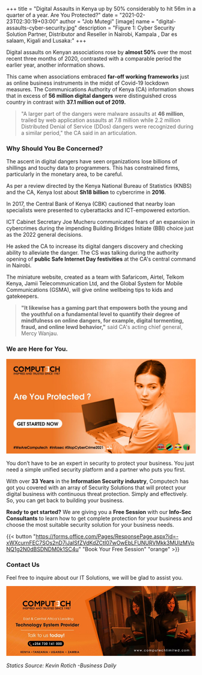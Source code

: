 +++
title = "Digital Assaults in Kenya up by 50% considerably to hit 56m in a quarter of a year. Are You Protected?"
date = "2021-02-23T02:30:19+03:00"
author = "Job Mutegi"
[image]
  name = "digital-assaults-cyber-security.jpg"
  description = "Figure 1: Cyber Security Solution Partner, Distributor and Reseller in Nairobi, Kampala , Dar es salaam, Kigali and Lusaka:"
+++

Digital assaults on Kenyan associations rose by __almost 50%__ over the most recent three months of 2020, contrasted with a comparable period the earlier year, another information shows.

This came when associations embraced __far-off working frameworks__ just as online business instruments in the midst of Covid-19 lockdown measures. The Communications Authority of Kenya (CA) information shows that in excess of __56 million digital dangers__ were distinguished cross country in contrast with __37.1 million out of 2019.__ 

> "A larger part of the dangers were malware assaults at __46 million__, trailed by web application assaults at 7.8 million while 2.2 million Distributed Denial of Service (DDos) dangers were recognized during a similar period," the CA said in an articulation. 

### Why Should You Be Concerned?

The ascent in digital dangers have seen organizations lose billions of shillings and touchy data to programmers. This has constrained firms, particularly in the monetary area, to be careful.

As per a review directed by the Kenya National Bureau of Statistics (KNBS) and the CA, Kenya lost about __Sh18 billion__ to cybercrime in __2016__. 

In 2017, the Central Bank of Kenya (CBK) cautioned that nearby loan specialists were presented to cyberattacks and ICT-empowered extortion.

ICT Cabinet Secretary Joe Mucheru communicated fears of an expansion in cybercrimes during the impending Building Bridges Initiate (BBI) choice just as the 2022 general decisions.

He asked the CA to increase its digital dangers discovery and checking ability to alleviate the danger.  The CS was talking during the authority opening of __public Safe Internet Day festivities__ at the CA's central command in Nairobi. 

The miniature website, created as a team with Safaricom, Airtel, Telkom Kenya, Jamii Telecommunication Ltd, and the Global System for Mobile Communications (GSMA), will give online wellbeing tips to kids and gatekeepers. 

> __"It likewise has a gaming part that empowers both the young and the youthful on a fundamental level to quantify their degree of mindfulness on online dangers, for example, digital tormenting, fraud, and online lewd behavior,"__ said CA's acting chief general, Mercy Wanjau.


### We are Here for You.

[![Figure 2: Cyber Security Solution Partner, Reseller and Distributor in Kenya, Tanzania, Rwanda, Uganda and Zambia](/images/digitial-assaults-cyber-security_2.jpg)](https://forms.office.com/Pages/ResponsePage.aspx?id=-xWXcurnFEC7SOs2nD7iJaISfZVdKdZCtI07wOwEbLFUNURVMkk3MUIzMVpNQ1g2N0dBSDNDM0k1SC4u)

You don’t have to be an expert in security to protect your business. You just need a simple unified security platform and a partner who puts you first.

With over __33 Years__ in the __Information Security industry__, Computech has got you covered with an array of Security Solutions that will protect your digital business with continuous threat protection. Simply and effectively. So, you can get back to building your business.

__Ready to get started?__ We are giving you a __Free Session__ with our __Info-Sec Consultants__ to learn how to get complete protection for your business and choose the most suitable security solution for your business needs.


{{< button "https://forms.office.com/Pages/ResponsePage.aspx?id=-xWXcurnFEC7SOs2nD7iJaISfZVdKdZCtI07wOwEbLFUNURVMkk3MUIzMVpNQ1g2N0dBSDNDM0k1SC4u" "Book Your Free Session" "orange" >}}


### Contact Us

Feel free to inquire about our IT Solutions, we will be glad to assist you. 

[![](/images/computech-main-mage.jpg)](tel:+254730141000)

_Statics Source: Kevin Rotich -Business Daily_
